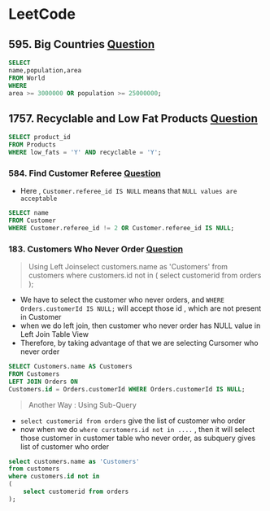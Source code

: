 # LeetCode

## 595. Big Countries [Question](https://leetcode.com/problems/big-countries/)

```sql
SELECT
name,population,area
FROM World
WHERE
area >= 3000000 OR population >= 25000000;
```

## 1757. Recyclable and Low Fat Products [Question](https://leetcode.com/problems/recyclable-and-low-fat-products/)

```sql
SELECT product_id
FROM Products
WHERE low_fats = 'Y' AND recyclable = 'Y';
```

### 584. Find Customer Referee [Question](https://leetcode.com/problems/find-customer-referee/)

- Here , `Customer.referee_id IS NULL` means that `NULL values are acceptable`

```sql
SELECT name
FROM Customer 
WHERE Customer.referee_id != 2 OR Customer.referee_id IS NULL;
```

### 183. Customers Who Never Order [Question](https://leetcode.com/problems/customers-who-never-order/)

> Using Left Joinselect customers.name as 'Customers'
from customers
where customers.id not in
(
    select customerid from orders
);

- We have to select the customer who never orders, and `WHERE Orders.customerId IS NULL;` will accept those id , which are not present in Customer
- when we do left join, then customer who never order has NULL value in Left Join Table View
- Therefore, by taking advantage of that we are selecting Cursomer who never order

```sql
SELECT Customers.name AS Customers
FROM Customers 
LEFT JOIN Orders ON 
Customers.id = Orders.customerId WHERE Orders.customerId IS NULL;
```

> Another Way : Using Sub-Query

- `select customerid from orders` give the list of customer who order
- now when we do `where curstomers.id not in ....` , then it will select those customer in customer table who never order, as subquery gives list of customer who order

```sql
select customers.name as 'Customers'
from customers
where customers.id not in
(
    select customerid from orders
);
```

